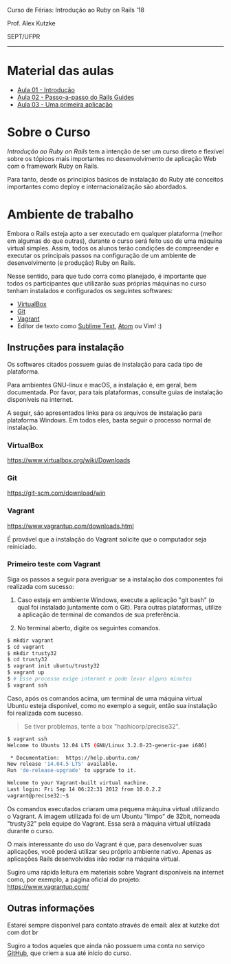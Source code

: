 Curso de Férias: Introdução ao Ruby on Rails '18

Prof. Alex Kutzke

SEPT/UFPR

---

# Material das aulas

* [Aula 01 - Introdução](01.md)
* [Aula 02 - Passo-a-passo do Rails Guides](02.md)
* [Aula 03 - Uma primeira aplicação](03.md)

# Sobre o Curso

*Introdução ao Ruby on Rails* tem a intenção de ser um curso direto e flexível sobre os tópicos mais importantes no desenvolvimento de aplicação Web com o framework Ruby on Rails.

Para tanto, desde os princípios básicos de instalação do Ruby até conceitos importantes como deploy e internacionalização são abordados.

# Ambiente de trabalho

Embora o Rails esteja apto a ser executado em qualquer plataforma (melhor em algumas do que outras), durante o curso será feito uso de uma máquina virtual simples. Assim, todos os alunos terão condições de compreender e executar os principais passos na configuração de um ambiente de desenvolvimento (e produção) Ruby on Rails.

Nesse sentido, para que tudo corra como planejado, é importante que todos os participantes que utilizarão suas próprias máquinas no curso tenham instalados e configurados os seguintes softwares:

* [VirtualBox]
* [Git]
* [Vagrant]
* Editor de texto como [Sublime Text], [Atom] ou Vim! :)

## Instruções para instalação

Os softwares citados possuem guias de instalação para cada tipo de plataforma.

Para ambientes GNU-linux e macOS, a instalação é, em geral, bem documentada.
Por favor, para tais plataformas, consulte guias de instalação disponíveis na internet.

A seguir, são apresentados links para os arquivos de instalação para plataforma Windows. Em todos eles, basta seguir o processo normal de instalação.

### VirtualBox

https://www.virtualbox.org/wiki/Downloads

### Git

https://git-scm.com/download/win

### Vagrant

https://www.vagrantup.com/downloads.html

É provável que a instalação do Vagrant solicite que o computador seja reiniciado.

### Primeiro teste com Vagrant

Siga os passos a seguir para averiguar se a instalação dos componentes foi realizada com sucesso:

1) Caso esteja em ambiente Windows, execute a aplicação "git bash" (o qual foi instalado juntamente com o Git). Para outras plataformas, utilize a aplicação de terminal de comandos de sua preferência.

2) No terminal aberto, digite os seguintes comandos.

```bash
$ mkdir vagrant
$ cd vagrant
$ mkdir trusty32
$ cd trusty32
$ vagrant init ubuntu/trusty32
$ vagrant up
$ # Esse processo exige internet e pode levar alguns minutos
$ vagrant ssh
```

Caso, após os comandos acima, um terminal de uma máquina virtual Ubuntu esteja disponível, como no exemplo a seguir, então sua instalação foi realizada com sucesso.

> Se tiver problemas, tente a box "hashicorp/precise32".

```bash
$ vagrant ssh
Welcome to Ubuntu 12.04 LTS (GNU/Linux 3.2.0-23-generic-pae i686)

 * Documentation:  https://help.ubuntu.com/
New release '14.04.5 LTS' available.
Run 'do-release-upgrade' to upgrade to it.

Welcome to your Vagrant-built virtual machine.
Last login: Fri Sep 14 06:22:31 2012 from 10.0.2.2
vagrant@precise32:~$
```

Os comandos executados criaram uma pequena máquina virtual utilizando o Vagrant. A imagem utilizada foi de um Ubuntu "limpo" de 32bit, nomeada "trusty32" pela equipe do Vagrant. Essa será a máquina virtual utilizada durante o curso.

O mais interessante do uso do Vagrant é que, para desenvolver suas aplicações, você poderá utilizar seu próprio ambiente nativo. Apenas as aplicações Rails desenvolvidas irão rodar na máquina virtual.

Sugiro uma rápida leitura em materiais sobre Vagrant disponíveis na internet como, por exemplo, a página oficial do projeto: https://www.vagrantup.com/

## Outras informações

Estarei sempre disponível para contato através de email: alex at kutzke dot com dot br

Sugiro a todos aqueles que ainda não possuem uma conta no serviço [GitHub], que criem a sua até início do curso.

[VirtualBox]: https://www.virtualbox.org/wiki/Downloads
[Git]: https://git-scm.com/downloads
[Vagrant]: https://www.vagrantup.com/
[Sublime Text]: https://www.sublimetext.com/
[GitHub]: http://www.github.com
[Atom]: https://atom.io
